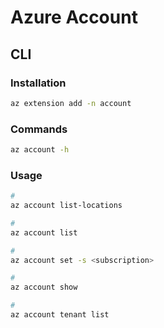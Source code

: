 # Azure Account

## CLI

### Installation

```sh
az extension add -n account
```

### Commands

```sh
az account -h
```

### Usage

```sh
#
az account list-locations

#
az account list

#
az account set -s <subscription>

#
az account show

#
az account tenant list
```
